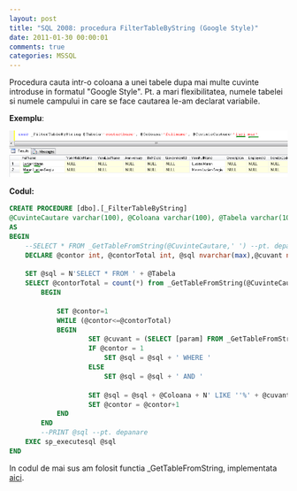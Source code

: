 ```yaml
---
layout: post
title: "SQL 2008: procedura FilterTableByString (Google Style)"
date: 2011-01-30 00:00:01
comments: true
categories: MSSQL
---
```


Procedura cauta intr-o coloana a unei tabele dupa mai multe cuvinte introduse in formatul "Google Style". Pt. a mari flexibilitatea, numele tabelei si numele campului in care se face cautarea le-am declarat variabile.

**Exemplu**:

![](/assets/images/2011/lucimar.png)

**Codul:**

```sql
CREATE PROCEDURE [dbo].[_FilterTableByString]
@CuvinteCautare varchar(100), @Coloana varchar(100), @Tabela varchar(100)
AS
BEGIN
	--SELECT * FROM _GetTableFromString(@CuvinteCautare,' ') --pt. depanare
	DECLARE @contor int, @contorTotal int, @sql nvarchar(max),@cuvant nvarchar(max)

	SET @sql = N'SELECT * FROM ' + @Tabela
	SELECT @contorTotal = count(*) from _GetTableFromString(@CuvinteCautare,' ')
		BEGIN

			SET @contor=1
			WHILE (@contor<=@contorTotal)
			BEGIN
					SET @cuvant = (SELECT [param] FROM _GetTableFromString(@CuvinteCautare,' ') WHERE id=@contor)
					IF @contor = 1
						SET @sql = @sql + ' WHERE '
					ELSE
						SET @sql = @sql + ' AND '

					SET @sql = @sql + @Coloana + N' LIKE ''%' + @cuvant + '%'''
					SET @contor = @contor+1
			END
		END
		--PRINT @sql --pt. depanare
	EXEC sp_executesql @sql
END
```

In codul de mai sus am folosit functia \_GetTableFromString, implementata [aici](http://maran.ro/2011/01/29/sql-2008functia-gettablefromstring).
